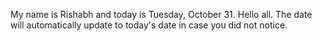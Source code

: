 My name is Rishabh and today is Tuesday, October 31. Hello all. The date will automatically update to today's date in case you did not notice.
